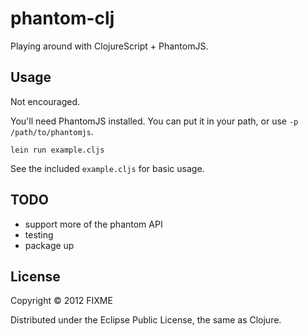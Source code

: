 # phantom-clj

Playing around with ClojureScript + PhantomJS.

## Usage

Not encouraged.

You'll need PhantomJS installed. You can put it in your path, or use `-p /path/to/phantomjs`.

```
lein run example.cljs
```

See the included `example.cljs` for basic usage.

## TODO

+ support more of the phantom API
+ testing
+ package up

## License

Copyright © 2012 FIXME

Distributed under the Eclipse Public License, the same as Clojure.
